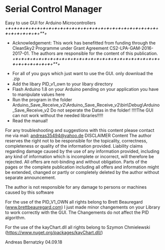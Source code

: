 # Serial Control Manager
Easy to use GUI for Arduino Microcontrollers
 *+**+**+**+**+**+**+**+**+**+**+**+**+**+**+**+**+**+**+**+**+**+**+**+**+**+**+**+**+**+**+**+**+**+**+**+**+**+**+**+**+**+**+**+**+**+**+**+**+**+**+**+**+**+**+**+**+**+**+**+**+**+**+**+**+**+*
 * Acknowledgement: This work has benefitted from funding through the CleanSky2 Programme under Grant Agreement CS2-LPA-GAM-2016-2017-01. The authors are responsible for the content of this publication.
 *+**+**+**+**+**+**+**+**+**+**+**+**+**+**+**+**+**+**+**+**+**+**+**+**+**+**+**+**+**+**+**+**+**+**+**+**+**+**+**+**+**+**+**+**+**+**+**+**+**+**+**+**+**+**+**+**+**+**+**+**+**+**+**+**+**+*

- For all of you guys which just want to use the GUI. only download the .zip
- Add the libary PID_v1_own to your libary directory
- Flash Arduino 1.8 on your Arduino pending on your application you have to manipulate values here
- Run the program in the folder Arduino_Save_Receive_v2\Arduino_Save_Receive_v2\bin\Debug\Arduino_Save_Receive_v2
  Do not seperate the Datas in the folder! !!!!The GUI can not work without the needed libraries!!!!!
- Read the manual!

For any troubleshooting and suggestions with this content please contact me via mail: andreas35494@yahoo.de
DISCLAIMER
Content
The author reserves the right not to be responsible for the topicality, correctness,
completeness or quality of the information provided. Liability claims regarding
damage caused by the use of any information provided, including any kind of
information which is incomplete or incorrect, will therefore be rejected.
All offers are not-binding and without obligation. Parts of the pages or the complete
publication including all offers and information might be extended, changed or partly
or completely deleted by the author without separate announcement.

The author is not responsible for any damage to persons or machines caused by this software

For the use of the PID_V1_OWN all rights belong to Brett Beauregard (www.brettbeauregard.com)
I just made minor changements on your Library to work correctly with the GUI. The Changements do not 
affect the PID algorithm.

For the use of the kayChart.dll all rights belong to Szymon Chmielewski (https://www.nuget.org/packages/kayChart.dll/)




Andreas Bernatzky 04.09.18
